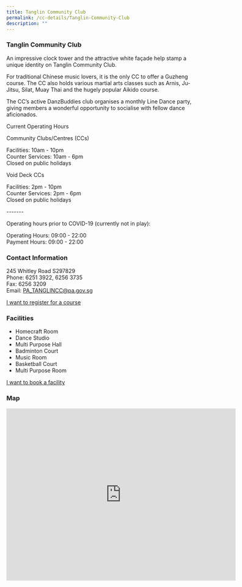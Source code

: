 ```yaml
---
title: Tanglin Community Club
permalink: /cc-details/Tanglin-Community-Club
description: ""
---
```

### Tanglin Community Club

An impressive clock tower and the attractive white façade help stamp a unique identity on Tanglin Community Club.

For traditional Chinese music lovers, it is the only CC to offer a Guzheng course. The CC also holds various martial arts classes such as Arnis, Ju-Jitsu, Silat, Muay Thai and the hugely popular Aikido course.

The CC’s active DanzBuddies club organises a monthly Line Dance party, giving members a wonderful opportunity to socialise with fellow dance aficionados.

Current Operating Hours  
  
Community Clubs/Centres (CCs)  
  
Facilities: 10am - 10pm  
Counter Services: 10am - 6pm  
Closed on public holidays  
  
Void Deck CCs  
  
Facilities: 2pm - 10pm  
Counter Services: 2pm - 6pm  
Closed on public holidays  
  
\-------  
  
Operating hours prior to COVID-19 (currently not in play):

Operating Hours: 09:00 - 22:00  
Payment Hours: 09:00 - 22:00

### Contact Information

245 Whitley Road S297829  
Phone: 6251 3922, 6256 3735  
Fax: 6256 3209  
Email: [PA\_TANGLINCC@pa.gov.sg](mailto:PA_TANGLINCC@pa.gov.sg)  

[I want to register for a course](https://www.onepa.gov.sg/)

### Facilities

*   Homecraft Room
*   Dance Studio
*   Multi Purpose Hall
*   Badminton Court
*   Music Room
*   Basketball Court
*   Multi Purpose Room

[I want to book a facility](https://www.onepa.gov.sg/)

### Map
<iframe src="https://www.google.com/maps/embed?pb=!1m18!1m12!1m3!1d3988.754182724574!2d103.82232652838269!3d1.3233344589566962!2m3!1f0!2f0!3f0!3m2!1i1024!2i768!4f13.1!3m3!1m2!1s0x31da19fe99bd80af%3A0x32b532b6df125ad8!2s245%20Whitley%20Rd%2C%20Tanglin%20CC%2C%20Singapore%20297829!5e0!3m2!1sen!2ssg!4v1661226379934!5m2!1sen!2ssg" width="600" height="450" style="border:0;" allowfullscreen="" loading="lazy" ></iframe>